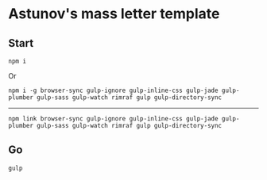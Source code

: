 # Astunov's mass letter template
## Start
  ```
  npm i
  ```
Or

```
npm i -g browser-sync gulp-ignore gulp-inline-css gulp-jade gulp-plumber gulp-sass gulp-watch rimraf gulp gulp-directory-sync
```
---
```
npm link browser-sync gulp-ignore gulp-inline-css gulp-jade gulp-plumber gulp-sass gulp-watch rimraf gulp gulp-directory-sync
```

## Go
```
gulp
```
